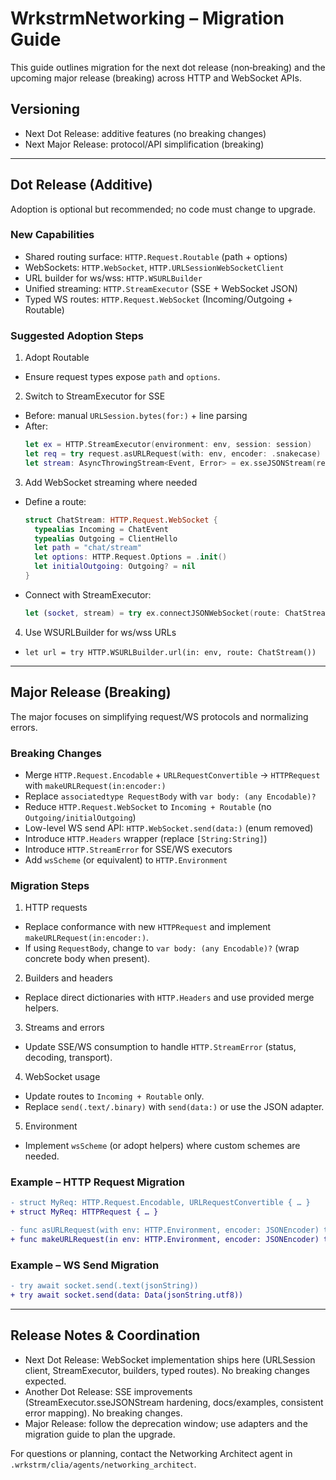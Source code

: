 # WrkstrmNetworking – Migration Guide

This guide outlines migration for the next dot release (non‑breaking) and the
upcoming major release (breaking) across HTTP and WebSocket APIs.

## Versioning

- Next Dot Release: additive features (no breaking changes)
- Next Major Release: protocol/API simplification (breaking)

---

## Dot Release (Additive)

Adoption is optional but recommended; no code must change to upgrade.

### New Capabilities
- Shared routing surface: `HTTP.Request.Routable` (path + options)
- WebSockets: `HTTP.WebSocket`, `HTTP.URLSessionWebSocketClient`
- URL builder for ws/wss: `HTTP.WSURLBuilder`
- Unified streaming: `HTTP.StreamExecutor` (SSE + WebSocket JSON)
- Typed WS routes: `HTTP.Request.WebSocket` (Incoming/Outgoing + Routable)

### Suggested Adoption Steps
1) Adopt Routable
- Ensure request types expose `path` and `options`.

2) Switch to StreamExecutor for SSE
- Before: manual `URLSession.bytes(for:)` + line parsing
- After:
  ```swift
  let ex = HTTP.StreamExecutor(environment: env, session: session)
  let req = try request.asURLRequest(with: env, encoder: .snakecase)
  let stream: AsyncThrowingStream<Event, Error> = ex.sseJSONStream(request: req, decoder: .snakecase)
  ```

3) Add WebSocket streaming where needed
- Define a route:
  ```swift
  struct ChatStream: HTTP.Request.WebSocket {
    typealias Incoming = ChatEvent
    typealias Outgoing = ClientHello
    let path = "chat/stream"
    let options: HTTP.Request.Options = .init()
    let initialOutgoing: Outgoing? = nil
  }
  ```
- Connect with StreamExecutor:
  ```swift
  let (socket, stream) = try ex.connectJSONWebSocket(route: ChatStream(), decoder: .snakecase, encoder: .snakecase)
  ```

4) Use WSURLBuilder for ws/wss URLs
- `let url = try HTTP.WSURLBuilder.url(in: env, route: ChatStream())`

---

## Major Release (Breaking)

The major focuses on simplifying request/WS protocols and normalizing errors.

### Breaking Changes
- Merge `HTTP.Request.Encodable` + `URLRequestConvertible` → `HTTPRequest` with `makeURLRequest(in:encoder:)`
- Replace `associatedtype RequestBody` with `var body: (any Encodable)?`
- Reduce `HTTP.Request.WebSocket` to `Incoming + Routable` (no `Outgoing/initialOutgoing`)
- Low-level WS send API: `HTTP.WebSocket.send(data:)` (enum removed)
- Introduce `HTTP.Headers` wrapper (replace `[String:String]`)
- Introduce `HTTP.StreamError` for SSE/WS executors
- Add `wsScheme` (or equivalent) to `HTTP.Environment`

### Migration Steps
1) HTTP requests
- Replace conformance with new `HTTPRequest` and implement `makeURLRequest(in:encoder:)`.
- If using `RequestBody`, change to `var body: (any Encodable)?` (wrap concrete body when present).

2) Builders and headers
- Replace direct dictionaries with `HTTP.Headers` and use provided merge helpers.

3) Streams and errors
- Update SSE/WS consumption to handle `HTTP.StreamError` (status, decoding, transport).

4) WebSocket usage
- Update routes to `Incoming + Routable` only.
- Replace `send(.text/.binary)` with `send(data:)` or use the JSON adapter.

5) Environment
- Implement `wsScheme` (or adopt helpers) where custom schemes are needed.

### Example – HTTP Request Migration
```diff
- struct MyReq: HTTP.Request.Encodable, URLRequestConvertible { … }
+ struct MyReq: HTTPRequest { … }

- func asURLRequest(with env: HTTP.Environment, encoder: JSONEncoder) throws -> URLRequest { … }
+ func makeURLRequest(in env: HTTP.Environment, encoder: JSONEncoder) throws -> URLRequest { … }
```

### Example – WS Send Migration
```diff
- try await socket.send(.text(jsonString))
+ try await socket.send(data: Data(jsonString.utf8))
```

---

## Release Notes & Coordination

- Next Dot Release: WebSocket implementation ships here (URLSession client, StreamExecutor, builders, typed routes). No breaking changes expected.
- Another Dot Release: SSE improvements (StreamExecutor.sseJSONStream hardening, docs/examples, consistent error mapping). No breaking changes.
- Major Release: follow the deprecation window; use adapters and the migration guide to plan the upgrade.

For questions or planning, contact the Networking Architect agent in `.wrkstrm/clia/agents/networking_architect`.
